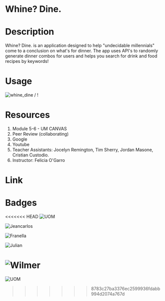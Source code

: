 # Whine? Dine.

# Description

Whine? Dine. is an application designed to help "undecidable millennials" come to a conclusion on what's for dinner. The app uses API's to randomly generate dinner combos for users and helps you search for drink and food recipes by keywords!

# Usage

![whine_dine](Whine_Dine!.gif) / ! [](Whine_Dine!.gif)

# Resources

1. Module 5-6 - UM CANVAS
2. Peer Review (collaborating)
3. Google
4. Youtube
5. Teacher Assistants: Jocelyn Remington, Tim Sherry, Jordan Masone, Cristian Custodio.
6. Instructor: Felicia O'Garro

# Link

# Badges

<<<<<<< HEAD
![UOM](https://img.shields.io/badge/University%20of-Miami-orange)

![Jeancarlos](https://img.shields.io/badge/Jeancarlos%20of-Miami-blue)

![Franella](https://img.shields.io/badge/Francella%20of-Miami-pink)

![Julian](https://img.shields.io/badge/Julian%20of-Miami-red)

![Wilmer](https://img.shields.io/badge/Wilmer%20of-Miami-green)
=======

![UOM](https://img.shields.io/badge/University%20of-Miami-orange)
>>>>>>> 8783c27ba3376ec2599936fdabb994d2074a767d
